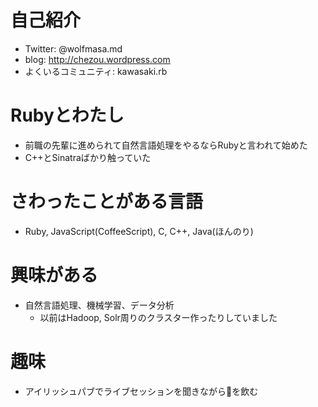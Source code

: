 # 自己紹介

- Twitter: @wolfmasa.md
- blog: http://chezou.wordpress.com
- よくいるコミュニティ: kawasaki.rb

# Rubyとわたし
- 前職の先輩に進められて自然言語処理をやるならRubyと言われて始めた
- C++とSinatraばかり触っていた

# さわったことがある言語
- Ruby, JavaScript(CoffeeScript), C, C++, Java(ほんのり)

# 興味がある
- 自然言語処理、機械学習、データ分析
  - 以前はHadoop, Solr周りのクラスター作ったりしていました

# 趣味
- アイリッシュパブでライブセッションを聞きながら🍺を飲む
